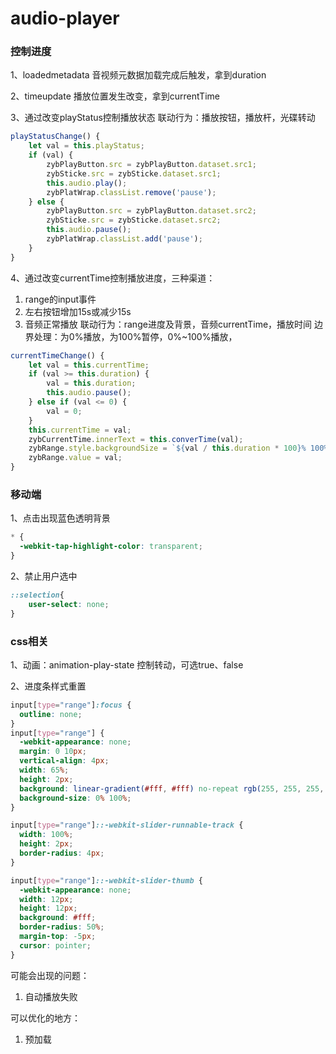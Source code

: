 # audio-player
### 控制进度
1、loadedmetadata 音视频元数据加载完成后触发，拿到duration

2、timeupdate 播放位置发生改变，拿到currentTime 

3、通过改变playStatus控制播放状态
联动行为：播放按钮，播放杆，光碟转动
```js
playStatusChange() {
    let val = this.playStatus;
    if (val) {
        zybPlayButton.src = zybPlayButton.dataset.src1;
        zybSticke.src = zybSticke.dataset.src1;
        this.audio.play();
        zybPlatWrap.classList.remove('pause');
    } else {
        zybPlayButton.src = zybPlayButton.dataset.src2;
        zybSticke.src = zybSticke.dataset.src2;
        this.audio.pause();
        zybPlatWrap.classList.add('pause');
    }
}
```
4、通过改变currentTime控制播放进度，三种渠道：
1. range的input事件
2. 左右按钮增加15s或减少15s
3. 音频正常播放
联动行为：range进度及背景，音频currentTime，播放时间
边界处理：为0%播放，为100%暂停，0%~100%播放，
```js
currentTimeChange() {
    let val = this.currentTime;
    if (val >= this.duration) {
        val = this.duration;
        this.audio.pause();
    } else if (val <= 0) {
        val = 0;
    }
    this.currentTime = val;
    zybCurrentTime.innerText = this.converTime(val);
    zybRange.style.backgroundSize = `${val / this.duration * 100}% 100%`;
    zybRange.value = val;
}
```

### 移动端
1、点击出现蓝色透明背景
```css
* {
  -webkit-tap-highlight-color: transparent;
}
```
2、禁止用户选中
```css
::selection{
    user-select: none;
}
```
### css相关
1、动画：animation-play-state 控制转动，可选true、false

2、进度条样式重置
```css
input[type="range"]:focus {
  outline: none;
}
input[type="range"] {
  -webkit-appearance: none;
  margin: 0 10px;
  vertical-align: 4px;
  width: 65%;
  height: 2px;
  background: linear-gradient(#fff, #fff) no-repeat rgb(255, 255, 255, 0.3);
  background-size: 0% 100%;
}

input[type="range"]::-webkit-slider-runnable-track {
  width: 100%;
  height: 2px;
  border-radius: 4px;
}

input[type="range"]::-webkit-slider-thumb {
  -webkit-appearance: none;
  width: 12px;
  height: 12px;
  background: #fff;
  border-radius: 50%;
  margin-top: -5px;
  cursor: pointer;
}
```

可能会出现的问题：
1. 自动播放失败

可以优化的地方：
1. 预加载